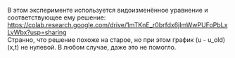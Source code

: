 В этом эксперименте используется видоизменённое уравнение и соответствующее ему решение: <https://colab.research.google.com/drive/1mTKnE_r0brfdx6jImWwPUFoPbLxLvWbx?usp=sharing>  
Странно, что решение похоже на старое, но при этом график (u - u_old)(x,t) не нулевой. В любом случае, даже это не помогло.
